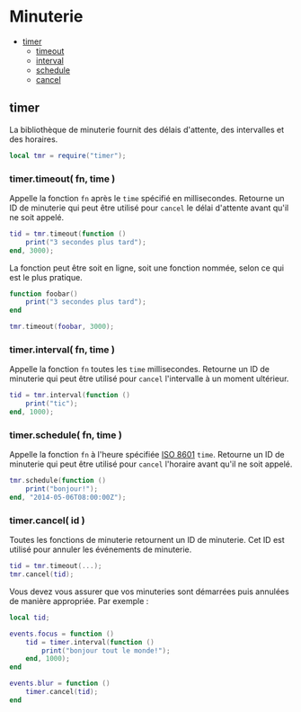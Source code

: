 # Minuterie
* [timer](#timer)
	* [timeout](#timertimeout-fn-time-)
	* [interval](#timerinterval-fn-time-)
	* [schedule](#timerschedule-fn-time-)
	* [cancel](#timercancel-id-)



## timer
La bibliothèque de minuterie fournit des délais d'attente, des intervalles et des horaires.

````lua
local tmr = require("timer");
````



### timer.timeout( fn, time )
Appelle la fonction ``fn`` après le ``time`` spécifié en millisecondes. 
Retourne un ID de minuterie qui peut être utilisé pour ``cancel`` le délai d'attente avant qu'il ne soit appelé.

````lua
tid = tmr.timeout(function ()
	print("3 secondes plus tard");
end, 3000);
````

La fonction peut être soit en ligne, soit une fonction nommée, selon ce qui est le plus pratique.

````lua
function foobar()
	print("3 secondes plus tard");
end

tmr.timeout(foobar, 3000);
````



### timer.interval( fn, time )
Appelle la fonction ``fn`` toutes les ``time`` millisecondes. 
Retourne un ID de minuterie qui peut être utilisé pour ``cancel`` l'intervalle à un moment ultérieur.

````lua
tid = tmr.interval(function ()
	print("tic");
end, 1000);
````



### timer.schedule( fn, time )
Appelle la fonction ``fn`` à l'heure spécifiée [ISO 8601](http://en.wikipedia.org/wiki/ISO_8601) ``time``. 
Retourne un ID de minuterie qui peut être utilisé pour ``cancel`` l'horaire avant qu'il ne soit appelé.

````lua
tmr.schedule(function ()
	print("bonjour!");
end, "2014-05-06T08:00:00Z");
````



### timer.cancel( id )
Toutes les fonctions de minuterie retournent un ID de minuterie. Cet ID est utilisé pour annuler les événements de minuterie.

````lua
tid = tmr.timeout(...);
tmr.cancel(tid);
````

Vous devez vous assurer que vos minuteries sont démarrées puis annulées de manière appropriée. Par exemple :

````lua
local tid;

events.focus = function ()
	tid = timer.interval(function ()
		print("bonjour tout le monde!");
	end, 1000);
end

events.blur = function ()
	timer.cancel(tid);
end
````


